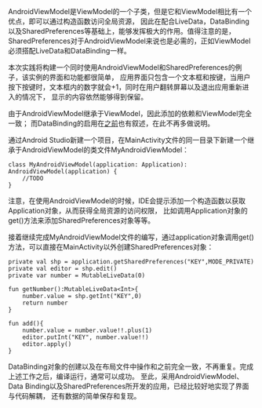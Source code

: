 AndroidViewModel是ViewModel的一个子类，但是它和ViewModel相比有一个优点，即可以通过构造函数访问全局资源， 因此在配合LiveData，DataBinding以及SharedPreferences等基础上，能够发挥极大的作用。值得注意的是， SharedPreferences对于AndroidViewModel来说也是必需的，正如ViewModel必须搭配LiveData和DataBinding一样。

本次实践将构建一个同时使用AndroidViewModel和SharedPreferences的例子，该实例的界面和功能都很简单， 应用界面只包含一个文本框和按键，当用户按下按键时，文本框内的数字就会+1，同时在用户翻转屏幕以及退出应用重新进入的情况下， 显示的内容依然能够得到保留。

由于AndroidViewModel继承于ViewModel，因此添加的依赖和ViewModel完全一致； 而DataBinding的启用在[之前](Android/db)也有叙述，在此不再多做说明。

通过Android Studio新建一个项目，在MainActivity文件的同一目录下新建一个继承于AndroidViewModel的类文件MyAndroidViewModel：

```
class MyAndroidViewModel(application: Application): AndroidViewModel(application) {
    //TODO
}
```

注意，在使用AndroidViewModel的时候，IDE会提示添加一个构造函数以获取Application对象，从而获得全局资源的访问权限， 比如调用Application对象的get()方法来添加SharedPreferences对象等等。

接着继续完成MyAndroidViewModel文件的编写，通过application对象调用get()方法，可以直接在MainActivity以外创建SharedPreferences对象：

```
private val shp = application.getSharedPreferences("KEY",MODE_PRIVATE)
private val editor = shp.edit()
private var number = MutableLiveData(0)

fun getNumber():MutableLiveData<Int>{
    number.value = shp.getInt("KEY",0)
    return number
}

fun add(){
    number.value = number.value!!.plus(1)
    editor.putInt("KEY", number.value!!)
    editor.apply()
}
```

DataBinding对象的创建以及在布局文件中操作和之前完全一致，不再重复。完成上述工作之后，编译运行，通常可以成功。 至此，采用AndroidViewModel、Data Binding以及SharedPreferences所开发的应用，已经比较好地实现了界面与代码解耦， 还有数据的简单保存和复现。
